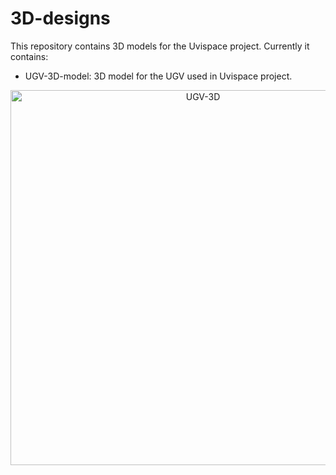  3D-designs
 ==========
 
 This repository contains 3D models for the Uvispace project. Currently it contains:
 * UGV-3D-model: 3D model for the UGV used in Uvispace project.
 
<p align="center">
  <img src="https://raw.githubusercontent.com/UviDTE-Uvispace/3D-designs/master/figures/UGV-3D.png" width="600" align="middle" alt="UGV-3D" />
</p>

